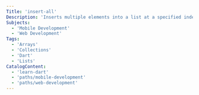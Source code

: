 ```yaml
---
Title: 'insert-all'
Description: 'Inserts multiple elements into a list at a specified index and shifts the following elements by the number of the elements to be inserted.'
Subjects:
  - 'Mobile Development'
  - 'Web Development'
Tags:
  - 'Arrays'
  - 'Collections'
  - 'Dart'
  - 'Lists'
CatalogContent:
  - 'learn-dart'
  - 'paths/mobile-development'
  - 'paths/web-development'
---
```

